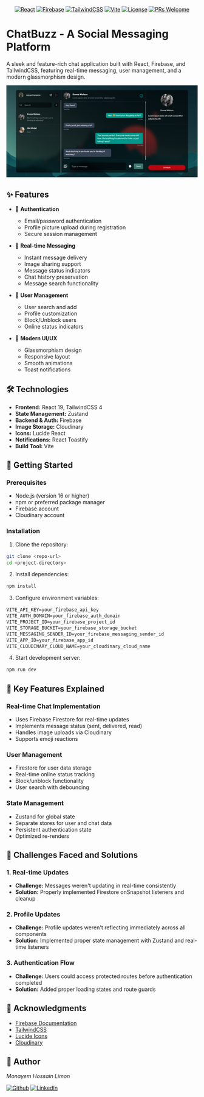 <div align="center">

[![React](https://img.shields.io/badge/React-18.2.0-61DAFB?logo=react&logoColor=white)](https://reactjs.org/)
[![Firebase](https://img.shields.io/badge/Firebase-10.7.1-FFCA28?logo=firebase&logoColor=white)](https://firebase.google.com/)
[![TailwindCSS](https://img.shields.io/badge/TailwindCSS-4.0-38B2AC?logo=tailwind-css&logoColor=white)](https://tailwindcss.com)
[![Vite](https://img.shields.io/badge/Vite-5.0.12-646CFF?logo=vite&logoColor=white)](https://vitejs.dev/)
[![License](https://img.shields.io/badge/License-MIT-green.svg)](./LICENSE)
[![PRs Welcome](https://img.shields.io/badge/PRs-welcome-brightgreen.svg)](./CONTRIBUTING.md)

</div>

# ChatBuzz - A Social Messaging Platform

A sleek and feature-rich chat application built with React, Firebase, and TailwindCSS, featuring real-time messaging, user management, and a modern glassmorphism design.

![Chat App Preview](./public/preview.png)

## ✨ Features

- 🔐 **Authentication**

  - Email/password authentication
  - Profile picture upload during registration
  - Secure session management

- 💬 **Real-time Messaging**

  - Instant message delivery
  - Image sharing support
  - Message status indicators
  - Chat history preservation
  - Message search functionality

- 👥 **User Management**

  - User search and add
  - Profile customization
  - Block/Unblock users
  - Online status indicators

- 🎨 **Modern UI/UX**
  - Glassmorphism design
  - Responsive layout
  - Smooth animations
  - Toast notifications

## 🛠️ Technologies

- **Frontend:** React 19, TailwindCSS 4
- **State Management:** Zustand
- **Backend & Auth:** Firebase
- **Image Storage:** Cloudinary
- **Icons:** Lucide React
- **Notifications:** React Toastify
- **Build Tool:** Vite

## 🚀 Getting Started

### Prerequisites

- Node.js (version 16 or higher)
- npm or preferred package manager
- Firebase account
- Cloudinary account

### Installation

1. Clone the repository:

```bash
git clone <repo-url>
cd <project-directory>
```

2. Install dependencies:

```bash
npm install
```

3. Configure environment variables:

```env
VITE_API_KEY=your_firebase_api_key
VITE_AUTH_DOMAIN=your_firebase_auth_domain
VITE_PROJECT_ID=your_firebase_project_id
VITE_STORAGE_BUCKET=your_firebase_storage_bucket
VITE_MESSAGING_SENDER_ID=your_firebase_messaging_sender_id
VITE_APP_ID=your_firebase_app_id
VITE_CLOUDINARY_CLOUD_NAME=your_cloudinary_cloud_name
```

4. Start development server:

```bash
npm run dev
```

## 🎯 Key Features Explained

### Real-time Chat Implementation

- Uses Firebase Firestore for real-time updates
- Implements message status (sent, delivered, read)
- Handles image uploads via Cloudinary
- Supports emoji reactions

### User Management

- Firestore for user data storage
- Real-time online status tracking
- Block/unblock functionality
- User search with debouncing

### State Management

- Zustand for global state
- Separate stores for user and chat data
- Persistent authentication state
- Optimized re-renders

## 🚧 Challenges Faced and Solutions

### 1. Real-time Updates

- **Challenge:** Messages weren't updating in real-time consistently
- **Solution:** Properly implemented Firestore onSnapshot listeners and cleanup

### 2. Profile Updates

- **Challenge:** Profile updates weren't reflecting immediately across all components
- **Solution:** Implemented proper state management with Zustand and real-time listeners

### 3. Authentication Flow

- **Challenge:** Users could access protected routes before authentication completed
- **Solution:** Added proper loading states and route guards

## 🙏 Acknowledgments

- [Firebase Documentation](https://firebase.google.com/docs)
- [TailwindCSS](https://tailwindcss.com/)
- [Lucide Icons](https://lucide.dev/)
- [Cloudinary](https://cloudinary.com/)

## 👤 Author

_Monayem Hossain Limon_

[![Github][github-shield]][github-url]
[![LinkedIn][linkedin-shield]][linkedin-url]

[github-shield]: https://img.shields.io/badge/Github-000?style=flat&logo=github&logoColor=white
[github-url]: https://github.com/Limon00001
[linkedin-shield]: https://custom-icon-badges.demolab.com/badge/LinkedIn-0A66C2?logo=linkedin-white&logoColor=fff
[linkedin-url]: https://www.linkedin.com/in/monayem-hossain-limon/
